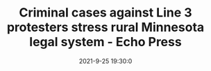 ---
"title": "Criminal cases against Line 3 protesters stress rural Minnesota legal system - Echo Press"
"date": "2021-9-25 19:30:0"
"feed_name": "GOOGLENEWSMINING"
"feed_website": "https://news.google.com/search?q=mining%2Bincident&hl=en-US&gl=US&ceid=US:en"
"feed_rss": "https://news.google.com/rss/search?q=mining%2Bincident&hl=en-US&gl=US&ceid=US:en"
"link": "https://www.echopress.com/business/energy-and-mining/7209495-Criminal-cases-against-Line-3-protesters-stress-rural-Minnesota-legal-system"
"file": "_posts/2021-1-1-fa8a306fcff858105a42d6e78f6a4dc928ef07cc.md"
"accident": "0"
"drilling": "0"
"dead": "0"
"injured": "0"
"where": "unknown site"
"place": "unknown place"
---